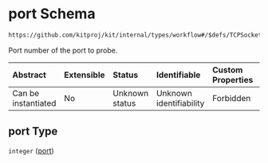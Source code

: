 # port Schema

```txt
https://github.com/kitproj/kit/internal/types/workflow#/$defs/TCPSocketAction/properties/port
```

Port number of the port to probe.

| Abstract            | Extensible | Status         | Identifiable            | Custom Properties | Additional Properties | Access Restrictions | Defined In                                                                      |
| :------------------ | :--------- | :------------- | :---------------------- | :---------------- | :-------------------- | :------------------ | :------------------------------------------------------------------------------ |
| Can be instantiated | No         | Unknown status | Unknown identifiability | Forbidden         | Allowed               | none                | [workflow.schema.json\*](../../out/workflow.schema.json "open original schema") |

## port Type

`integer` ([port](workflow-defs-tcpsocketaction-properties-port.md))
